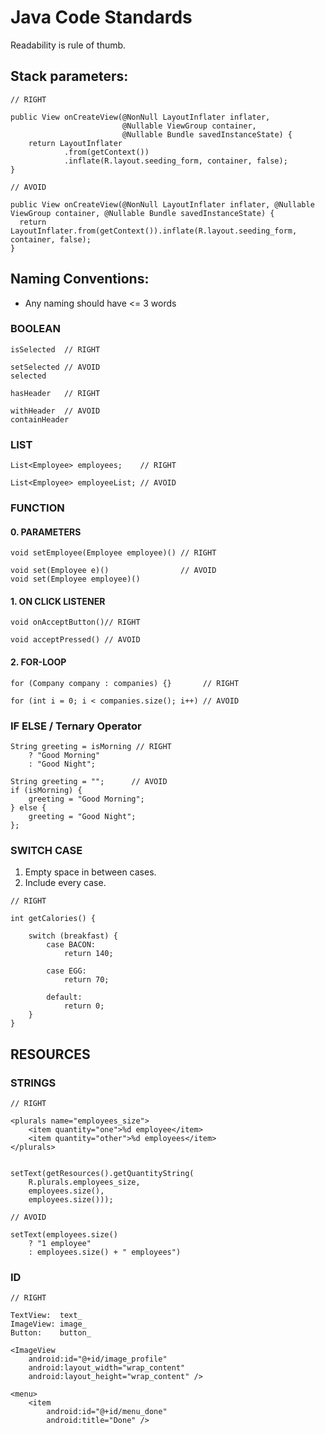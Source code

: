 
# Java Code Standards

Readability is rule of thumb.


## Stack parameters:

```
// RIGHT

public View onCreateView(@NonNull LayoutInflater inflater,
                         @Nullable ViewGroup container,
                         @Nullable Bundle savedInstanceState) {
    return LayoutInflater
            .from(getContext())
            .inflate(R.layout.seeding_form, container, false);
}
```
```
// AVOID

public View onCreateView(@NonNull LayoutInflater inflater, @Nullable ViewGroup container, @Nullable Bundle savedInstanceState) {
  return LayoutInflater.from(getContext()).inflate(R.layout.seeding_form, container, false);
}
```

## Naming Conventions:

* Any naming should have <= 3 words


### BOOLEAN

```
isSelected  // RIGHT

setSelected // AVOID
selected     
```
```
hasHeader   // RIGHT

withHeader  // AVOID
containHeader  
```

### LIST
```
List<Employee> employees;    // RIGHT

List<Employee> employeeList; // AVOID
```

### FUNCTION

#### 0. PARAMETERS
```
void setEmployee(Employee employee)() // RIGHT

void set(Employee e)()                // AVOID
void set(Employee employee)()
```

#### 1. ON CLICK LISTENER
```
void onAcceptButton()// RIGHT

void acceptPressed() // AVOID
```

#### 2. FOR-LOOP
```
for (Company company : companies) {}       // RIGHT

for (int i = 0; i < companies.size(); i++) // AVOID
```

### IF ELSE / Ternary Operator

```
String greeting = isMorning // RIGHT
    ? "Good Morning"
    : "Good Night";
```

```
String greeting = "";      // AVOID
if (isMorning) {
    greeting = "Good Morning";
} else {
    greeting = "Good Night";
};
```

### SWITCH CASE

1. Empty space in between cases.
2. Include every case.


```
// RIGHT

int getCalories() {    

    switch (breakfast) {
        case BACON:
            return 140;

        case EGG:   
            return 70;

        default:
            return 0;
    }
}
```

## RESOURCES

### STRINGS


```
// RIGHT

<plurals name="employees_size">
    <item quantity="one">%d employee</item>
    <item quantity="other">%d employees</item>
</plurals>


setText(getResources().getQuantityString(
    R.plurals.employees_size,
    employees.size(),
    employees.size()));

```
```
// AVOID

setText(employees.size()
    ? "1 employee"
    : employees.size() + " employees")

```

### ID

```
// RIGHT

TextView:  text_
ImageView: image_
Button:    button_
```
```
<ImageView
    android:id="@+id/image_profile"
    android:layout_width="wrap_content"
    android:layout_height="wrap_content" />

<menu>
    <item
        android:id="@+id/menu_done"
        android:title="Done" />
```








&nbsp;
&nbsp;
&nbsp;
&nbsp;
&nbsp;
&nbsp;
